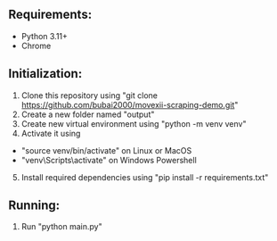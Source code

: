 ## Requirements: 
- Python 3.11+
- Chrome

## Initialization:
1. Clone this repository using "git clone https://github.com/bubai2000/movexii-scraping-demo.git"
2. Create a new folder named "output"
3. Create new virtual environment using "python -m venv venv"
4. Activate it using 
- "source venv/bin/activate" on Linux or MacOS
- "venv\Scripts\activate" on Windows Powershell
5. Install required dependencies using "pip install -r requirements.txt"

## Running:
1. Run "python main.py"